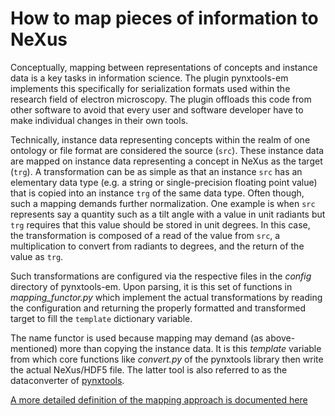 # How to map pieces of information to NeXus

Conceptually, mapping between representations of concepts and instance data is a key tasks in information science. The plugin pynxtools-em implements this specifically for serialization formats used within the research field of electron microscopy. The plugin offloads this code from other software to avoid that every user and software developer have to make individual changes in their own tools.

Technically, instance data representing concepts within the realm of one ontology or file format are considered the source (`src`). These instance data are mapped on instance data representing a concept in NeXus as the target (`trg`). A transformation can be as simple as that an instance `src` has an elementary data type (e.g. a string or single-precision floating point value) that is copied into an instance `trg` of the same data type. Often though, such a mapping demands further normalization. One example is when `src` represents say a quantity such as a tilt angle with a value in unit radiants but `trg` requires that this value should be stored in unit degrees. In this case, the transformation is composed of a read of the value from `src`, a multiplication to convert from radiants to degrees, and the return of the value as `trg`.

Such transformations are configured via the respective files in the *config* directory of pynxtools-em.
Upon parsing, it is this set of functions in *mapping_functor.py* which implement the actual transformations by reading the configuration and returning the properly formatted and transformed target to fill the `template` dictionary variable.

The name functor is used because mapping may demand (as above-mentioned) more than copying the instance data. It is this *template* variable from which core functions like *convert.py* of the pynxtools library then write the actual NeXus/HDF5 file. The latter tool is also referred to as the dataconverter of [pynxtools](https://github.com/FAIRmat-NFDI/pynxtools).

<!--This map is only performed by pynxtools-em, if `src` and `trg` can be transformed such that `src` and `trg` are connected via an `same_as` relationship.-->

[A more detailed definition of the mapping approach is documented here](mapping.md)

